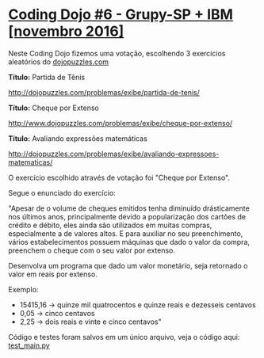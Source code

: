 # [Coding Dojo #6 - Grupy-SP + IBM [novembro 2016]](https://www.meetup.com/pt-BR/Grupy-SP/events/235769125/)

Neste Coding Dojo fizemos uma votação, escolhendo 3 exercícios aleatórios do [dojopuzzles.com](http://dojopuzzles.com)

**Título:** Partida de Tênis

http://dojopuzzles.com/problemas/exibe/partida-de-tenis/

**Título:** Cheque por Extenso

http://www.dojopuzzles.com/problemas/exibe/cheque-por-extenso/

**Título:** Avaliando expressões matemáticas

http://dojopuzzles.com/problemas/exibe/avaliando-expressoes-matematicas/

O exercício escolhido através de votação foi "Cheque por Extenso".

Segue o enunciado do exercício:

"Apesar de o volume de cheques emitidos tenha diminuído drásticamente nos últimos anos, principalmente devido a popularização dos cartões de crédito e débito, eles ainda são utilizados em muitas compras, especialmente a de valores altos. E para auxiliar no seu preenchimento, vários estabelecimentos possuem máquinas que dado o valor da compra, preenchem o cheque com o seu valor por extenso.

Desenvolva um programa que dado um valor monetário, seja retornado o valor em reais por extenso.

Exemplo:

* 15415,16 -> quinze mil quatrocentos e quinze reais e dezesseis centavos
* 0,05 -> cinco centavos
* 2,25 -> dois reais e vinte e cinco centavos"

Código e testes foram salvos em um único arquivo, veja o código aqui:
[test_main.py](https://github.com/grupy-sp/encontros/tree/master/2016/dojo_ibm_2016_11_28/test_main.py)
